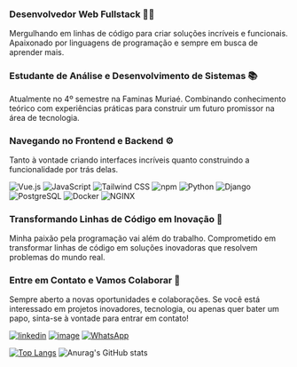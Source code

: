 ### Desenvolvedor Web Fullstack 👨‍💻
Mergulhando em linhas de código para criar soluções incríveis e funcionais. Apaixonado por linguagens de programação e sempre em busca de aprender mais.

### Estudante de Análise e Desenvolvimento de Sistemas 📚
Atualmente no 4º semestre na Faminas Muriaé. Combinando conhecimento teórico com experiências práticas para construir um futuro promissor na área de tecnologia.

### Navegando no Frontend e Backend ⚙️
Tanto à vontade criando interfaces incríveis quanto construindo a funcionalidade por trás delas.

![Vue.js](https://img.shields.io/badge/vue.js-%234FC08D.svg?style=for-the-badge&logo=vue.js&logoColor=white)
![JavaScript](https://img.shields.io/badge/javascript-%23323330.svg?style=for-the-badge&logo=javascript&logoColor=%23F7DF1E)
![Tailwind CSS](https://img.shields.io/badge/tailwindcss-%2338B2AC.svg?style=for-the-badge&logo=tailwind-css&logoColor=white)
![npm](https://img.shields.io/badge/npm-%23CB3837.svg?style=for-the-badge&logo=npm&logoColor=white)
![Python](https://img.shields.io/badge/Python-3776AB?style=for-the-badge&logo=python&logoColor=white)
![Django](https://img.shields.io/badge/django-%23092E20.svg?style=for-the-badge&logo=django&logoColor=white)
![PostgreSQL](https://img.shields.io/badge/postgres-%23316192.svg?style=for-the-badge&logo=postgresql&logoColor=white)
![Docker](https://img.shields.io/badge/docker-%232496ED.svg?style=for-the-badge&logo=docker&logoColor=white)
![NGINX](https://img.shields.io/badge/nginx-%23009639.svg?style=for-the-badge&logo=nginx&logoColor=white)

### Transformando Linhas de Código em Inovação 🚀
Minha paixão pela programação vai além do trabalho. Comprometido em transformar linhas de código em soluções inovadoras que resolvem problemas do mundo real.

### Entre em Contato e Vamos Colaborar 🤝
Sempre aberto a novas oportunidades e colaborações. Se você está interessado em projetos inovadores, tecnologia, ou apenas quer bater um papo, sinta-se à vontade para entrar em contato!

[![linkedin](https://img.shields.io/badge/linkedin-0A66C2?style=for-the-badge&logo=linkedin&logoColor=white)](www.linkedin.com/in/pedro-lucas-lopes-de-oliveira-7a090223a/)
[![image](https://img.shields.io/badge/Instagram-E4405F?style=for-the-badge&logo=instagram&logoColor=white)](https://www.instagram.com/pedroo0974/)
[![WhatsApp](https://img.shields.io/badge/WhatsApp-25D366?style=for-the-badge&logo=whatsapp&logoColor=white)](https://wa.me/32998162682)



[![Top Langs](https://github-readme-stats.vercel.app/api/top-langs/?username=Pedro0974&layout=normal&langs_count=5&theme=radical)](https://github.com/anuraghazra/github-readme-stats)
![Anurag's GitHub stats](https://github-readme-stats.vercel.app/api?username=Pedro0974&show_icons=true&theme=radical)
 

